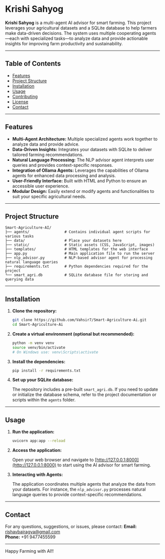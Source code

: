 # Krishi Sahyog

**Krishi Sahyog** is a multi-agent AI advisor for smart farming. This project leverages your agricultural datasets and a SQLite database to help farmers make data-driven decisions. The system uses multiple cooperating agents—each with specialized tasks—to analyze data and provide actionable insights for improving farm productivity and sustainability.

---

## Table of Contents

- [Features](#features)
- [Project Structure](#project-structure)
- [Installation](#installation)
- [Usage](#usage)
- [Contributing](#contributing)
- [License](#license)
- [Contact](#contact)

---

## Features

- **Multi-Agent Architecture:** Multiple specialized agents work together to analyze data and provide advice.
- **Data-Driven Insights:** Integrates your datasets with SQLite to deliver tailored farming recommendations.
- **Natural Language Processing:** The NLP advisor agent interprets user queries and provides context-specific responses.
- **Integration of Ollama Agents:** Leverages the capabilities of Ollama agents for enhanced data processing and analysis.
- **User-Friendly Interface:** Built with HTML and Python to ensure an accessible user experience.
- **Modular Design:** Easily extend or modify agents and functionalities to suit your specific agricultural needs.


---

## Project Structure

```plaintext
Smart-Agriculture-AI/
├── agents/                # Contains individual agent scripts for various tasks
├── data/                  # Place your datasets here
├── static/                # Static assets (CSS, JavaScript, images)
├── templates/             # HTML templates for the web interface
├── app.py                 # Main application file to run the server
├── nlp_advisor.py         # NLP-based advisor agent for processing natural language queries
├── requirements.txt       # Python dependencies required for the project
└── smart_agri.db          # SQLite database file for storing and querying data
```

---

## Installation

1. **Clone the repository:**

   ```bash
   git clone https://github.com/Vahsir7/Smart-Agriculture-Ai.git
   cd Smart-Agriculture-Ai
   ```

2. **Create a virtual environment (optional but recommended):**

   ```bash
   python -m venv venv
   source venv/bin/activate   
   # On Windows use: venv\Scripts\activate
   ```

3. **Install the dependencies:**

   ```bash
   pip install -r requirements.txt
   ```

4. **Set up your SQLite database:**

   The repository includes a pre-built `smart_agri.db`. If you need to update or initialize the database schema, refer to the project documentation or scripts within the `agents` folder.

---

## Usage

1. **Run the application:**

   ```bash
   uvicorn app:app --reload
   ```

2. **Access the application:**

   Open your web browser and navigate to [http://127.0.0.1:8000](http://127.0.0.1:8000) to start using the AI advisor for smart farming.

3. **Interacting with Agents:**

   The application coordinates multiple agents that analyze the data from your datasets. For instance, the `nlp_advisor.py` processes natural language queries to provide context-specific recommendations.

---

## Contact

For any questions, suggestions, or issues, please contact:
**Email:** [rishavbairagya@gmail.com](mailto:rishavbairagya@gmail.com)  
**Phone:** +91 9477455599

---

Happy Farming with AI!!
